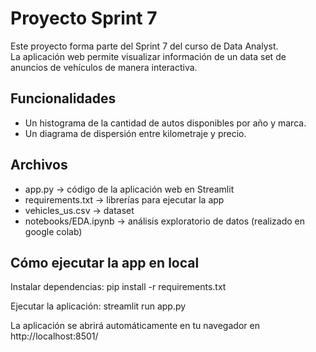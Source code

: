 # Proyecto Sprint 7

Este proyecto forma parte del Sprint 7 del curso de Data Analyst.  
La aplicación web permite visualizar información de un data set de anuncios de vehículos de manera interactiva.

## Funcionalidades

- Un histograma de la cantidad de autos disponibles por año y marca.
- Un diagrama de dispersión entre kilometraje y precio.


## Archivos

- app.py → código de la aplicación web en Streamlit
- requirements.txt → librerías para ejecutar la app
- vehicles_us.csv → dataset
- notebooks/EDA.ipynb → análisis exploratorio de datos (realizado en google colab)

## Cómo ejecutar la app en local

Instalar dependencias:
pip install -r requirements.txt

Ejecutar la aplicación:
streamlit run app.py

La aplicación se abrirá automáticamente en tu navegador en http://localhost:8501/
